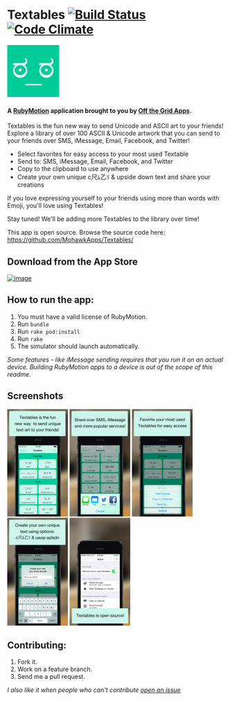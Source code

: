 # Textables [![Build Status](https://travis-ci.org/OTGApps/Textables.png?branch=master)](https://travis-ci.org/OTGApps/Textables) [![Code Climate](https://codeclimate.com/github/MohawkApps/Textables.png)](https://codeclimate.com/github/MohawkApps/Textables)
![App Icon](resources/Icon-120.png)

#### A [RubyMotion](http://www.rubymotion.com/) application brought to you by [Off the Grid Apps](http://www.otgapps.io/).

Textables is the fun new way to send Unicode and ASCII art to your friends! Explore a library of over 100 ASCII & Unicode artwork that you can send to your friends over SMS, iMessage, Email, Facebook, and Twitter!

* Select favorites for easy access to your most used Textable
* Send to: SMS, iMessage, Email, Facebook, and Twitter
* Copy to the clipboard to use anywhere
* Create your own unique c尺ﾑ乙ﾘ & upside down text and share your creations

If you love expressing yourself to your friends using more than words with Emoji, you'll love using Textables!

Stay tuned! We'll be adding more Textables to the library over time!

This app is open source. Browse the source code here: https://github.com/MohawkApps/Textables/

## Download from the App Store

[![image](http://ax.phobos.apple.com.edgesuite.net/images/web/linkmaker/badge_appstore-lrg.gif)](https://itunes.apple.com/us/app/textables-unicode-ascii-art/id769404785?mt=8&uo=4&at=10l4yY&ct=github)

## How to run the app:

1. You must have a valid license of RubyMotion.
2. Run `bundle`
3. Run `rake pod:install`
4. Run `rake`
5. The simulator should launch automatically.

*Some features - like iMessage sending requires that you run it on an actual device. Building RubyMotion apps to a device is out of  the scope of this readme.*

## Screenshots

<a href="_marketing/screenshots/1.1.0/iPhone4/1.png"><img src="_marketing/screenshots/1.1.0/iPhone4/1.png" alt="Screenshot" width="140" /></a> <a href="_marketing/screenshots/1.1.0/iPhone4/2.png"><img src="_marketing/screenshots/1.1.0/iPhone4/2.png" alt="Screenshot" width="140" /></a> <a href="_marketing/screenshots/1.1.0/iPhone4/3.png"><img src="_marketing/screenshots/1.1.0/iPhone4/3.png" alt="Screenshot" width="140" /></a> <a href="_marketing/screenshots/1.1.0/iPhone4/4.png"><img src="_marketing/screenshots/1.1.0/iPhone4/4.png" alt="Screenshot" width="140"  /></a> <a href="_marketing/screenshots/1.1.0/iPhone4/5.png"><img src="_marketing/screenshots/1.1.0/iPhone4/5.png" alt="Screenshot" width="140" /></a>

## Contributing:

1. Fork it.
2. Work on a feature branch.
3. Send me a pull request.

*I also like it when people who can't contribute [open an issue](https://github.com/MohawkApps/Textables/issues)*

